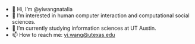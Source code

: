 - 👋 Hi, I’m @yiwangnatalia
- 👀 I’m interested in human computer interaction and computational social sciences. 
- 🌱 I’m currently studying information sciences at UT Austin.
- 📫 How to reach me: yi.wang@utexas.edu

<!---
yiwangnatalia/yiwangnatalia is a ✨ special ✨ repository because its `README.md` (this file) appears on your GitHub profile.
You can click the Preview link to take a look at your changes.
--->
